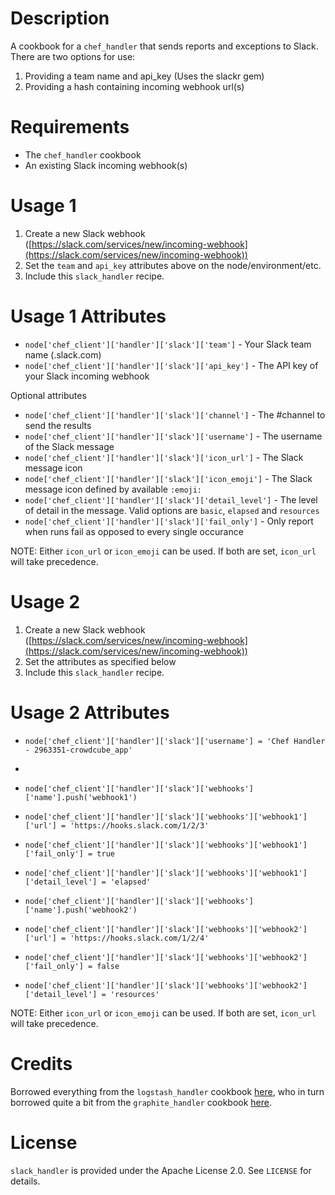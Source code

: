 Description
===========

A cookbook for a `chef_handler` that sends reports and exceptions to Slack.  There are two options for use:
1. Providing a team name and api_key (Uses the slackr gem)
2. Providing a hash containing incoming webhook url(s)

Requirements
============

* The `chef_handler` cookbook
* An existing Slack incoming webhook(s)





Usage 1
=====

1. Create a new Slack webhook ([https://slack.com/services/new/incoming-webhook](https://slack.com/services/new/incoming-webhook))
2. Set the `team` and `api_key` attributes above on the node/environment/etc.
3. Include this `slack_handler` recipe.

Usage 1 Attributes
==========
* `node['chef_client']['handler']['slack']['team']` - Your Slack team name (<team-name>.slack.com)
* `node['chef_client']['handler']['slack']['api_key']` - The API key of your Slack incoming webhook 

Optional attributes

* `node['chef_client']['handler']['slack']['channel']` - The #channel to send the results
* `node['chef_client']['handler']['slack']['username']` - The username of the Slack message
* `node['chef_client']['handler']['slack']['icon_url']` - The Slack message icon
* `node['chef_client']['handler']['slack']['icon_emoji']` - The Slack message icon defined by available `:emoji:`
* `node['chef_client']['handler']['slack']['detail_level']` - The level of detail in the message. Valid options are `basic`, `elapsed` and `resources`
* `node['chef_client']['handler']['slack']['fail_only']` - Only report when runs fail as opposed to every single occurance

NOTE: Either `icon_url` or `icon_emoji` can be used. If both are set, `icon_url` will take precedence.

Usage 2
=====

1. Create a new Slack webhook ([https://slack.com/services/new/incoming-webhook](https://slack.com/services/new/incoming-webhook))
2. Set the attributes as specified below
3. Include this `slack_handler` recipe.

Usage 2 Attributes
==========
* `node['chef_client']['handler']['slack']['username'] = 'Chef Handler - 2963351-crowdcube_app'`
* 
* `node['chef_client']['handler']['slack']['webhooks']['name'].push('webhook1')`
* `node['chef_client']['handler']['slack']['webhooks']['webhook1']['url'] = 'https://hooks.slack.com/1/2/3'`
* `node['chef_client']['handler']['slack']['webhooks']['webhook1']['fail_only'] = true`
* `node['chef_client']['handler']['slack']['webhooks']['webhook1']['detail_level'] = 'elapsed'`

* `node['chef_client']['handler']['slack']['webhooks']['name'].push('webhook2')`
* `node['chef_client']['handler']['slack']['webhooks']['webhook2']['url'] = 'https://hooks.slack.com/1/2/4'`
* `node['chef_client']['handler']['slack']['webhooks']['webhook2']['fail_only'] = false`
* `node['chef_client']['handler']['slack']['webhooks']['webhook2']['detail_level'] = 'resources'`


NOTE: Either `icon_url` or `icon_emoji` can be used. If both are set, `icon_url` will take precedence.

Credits
=======

Borrowed everything from the `logstash_handler` cookbook [here](https://github.com/lusis/logstash_handler), who in turn borrowed quite a bit from the `graphite_handler` cookbook [here](https://github.com/realityforge-cookbooks/graphite_handler).

License
=======

`slack_handler` is provided under the Apache License 2.0. See `LICENSE` for details.
